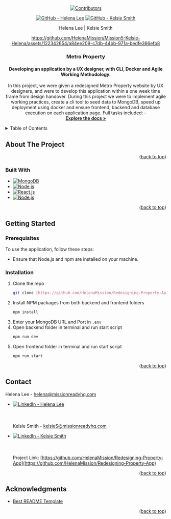 <a name="readme-top"></a>

<!-- PROJECT LOGO -->
<br />
<div align="center">

<!-- PROJECT SHIELDS -->

[![Contributors][contributors-shield]][contributors-url]

[![GitHub - Helena Lee][Github.logo]][helena-github-url] [![GitHub - Kelsie Smith][Github.logo]][kelsie-github-url]

Helena Lee | Kelsie Smith


https://github.com/HelenaMission/Mission5-Kelsie-Helena/assets/122342654/a84ee209-c7db-44bb-971a-bedfe366efb8


<h3 align="center">Metro Property</h3>
<h4 align="center">Developing an application by a UX designer, with CLI, Docker and Agile Working Methodology.</h4>

  <p align="center">
   In this project, we were given a redesigned Metro Property website by UX designers, and were to develop this application within a one week time frame from design handover.
During this project we were to implement agile working practices, create a cli tool to seed data to MongoDB, speed up deployment using docker and ensure frontend, backend and database execution on each application page.
    Full tasks included:
- 
    <br />
    <a href="https://github.com/HelenaMission/Mission5-Kelsie-Helena"><strong>Explore the docs »</strong></a>

  </p>
</div>

<!-- TABLE OF CONTENTS -->
<details>
  <summary>Table of Contents</summary>
  <ol>
    <li>
      <a href="#about-the-project">About The Project</a>
      <ul>
        <li><a href="#built-with">Built With</a></li>
      </ul>
    </li>
    <li>
      <a href="#getting-started">Getting Started</a>
      <ul>
        <li><a href="#prerequisites">Prerequisites</a></li>
        <li><a href="#installation">Installation</a></li>
      </ul>
    </li>
    <li><a href="#contact">Contact</a></li>
    <li><a href="#acknowledgments">Acknowledgments</a></li>
  </ol>
</details>

<!-- ABOUT THE PROJECT -->

## About The Project


<p align="right">(<a href="#readme-top">back to top</a>)</p>

### Built With

- [![MongoDB][MongoDB.logo]][MongoDB-url]
- [![Node.js][Node.js.logo]][Nodejs-url]
- [![React.js][React.js.logo]][React-url]
- [![Node.js][Jira.logo]][Jira-url]

<p align="right">(<a href="#readme-top">back to top</a>)</p>

<!-- GETTING STARTED -->

## Getting Started

### Prerequisites

To use the application, follow these steps:

- Ensure that Node.js and npm are installed on your machine.

### Installation

1. Clone the repo
   ```sh
   git clone [https://github.com/HelenaMission/Redesigning-Property-App](https://github.com/HelenaMission/Redesigning-Property-App)
   ```
2. Install NPM packages from both backend and frontend folders
   ```sh
   npm install
   ```
3. Enter your MongoDB URL and Port in `.env`
4. Open backend folder in terminal and run start script
   ```sh
   npm run dev
   ```
5. Open frontend folder in terminal and run start script
   ```sh
   npm run start
   ```

<p align="right">(<a href="#readme-top">back to top</a>)</p>

<!-- CONTACT -->

## Contact

Helena Lee - helena@missionreadyhq.com

- [![LinkedIn - Helena Lee][linkedin-shield]][helena-linkedin-url]
    <br></br><br></br>
    Kelsie Smith - kelsieS@missionreadyhq.com

- [![LinkedIn - Kelsie Smith][linkedin-shield]][kelsie-linkedin-url]
  <br></br>
  <br></br>
  Project Link: [https://github.com/HelenaMission/Redesigning-Property-App](https://github.com/HelenaMission/Redesigning-Property-App)

<p align="right">(<a href="#readme-top">back to top</a>)</p>

<!-- ACKNOWLEDGMENTS -->

## Acknowledgments

- [Best README Template](https://github.com/othneildrew/Best-README-Template/tree/master)

<p align="right">(<a href="#readme-top">back to top</a>)</p>

<!-- MARKDOWN LINKS & IMAGES -->

[contributors-shield]: https://img.shields.io/github/contributors/WeisshorNz/L5-Mission2.svg?style=for-the-badge
[contributors-url]: https://github.com/WeisshorNz/L5-Mission2/graphs/contributors
[linkedin-shield]: https://img.shields.io/badge/-LinkedIn-black.svg?style=for-the-badge&logo=linkedin&colorB=555
[Github.logo]: https://img.shields.io/badge/GitHub-100000?style=for-the-badge&logo=github&logoColor=white
[helena-github-url]: https://github.com/HelenaMission
[kelsie-github-url]: https://github.com/KelsieSmitty
[kelsie-linkedin-url]: https://www.linkedin.com/in/kelsieSmitty/
[helena-linkedin-url]: https://www.linkedin.com/in/helena-lee-0b2505286/
[product-screenshot]: images/screenshot.png
[React.js.logo]: https://img.shields.io/badge/React-20232A?style=for-the-badge&logo=react&logoColor=61DAFB
[React-url]: https://reactjs.org/
[Nodejs-url]: https://nodejs.org/en
[Node.js.logo]: https://img.shields.io/badge/Node.js-43853D?style=for-the-badge&logo=node.js&logoColor=white
[MongoDB-url]: https://www.mongodb.com/
[MongoDB.logo]: https://img.shields.io/badge/MongoDB-4EA94B?style=for-the-badge&logo=mongodb&logoColor=white
[Jira-url]: https://www.atlassian.com/software/jira
[Jira.logo]: https://img.shields.io/badge/Jira-0052CC?style=for-the-badge&logo=Jira&logoColor=white
